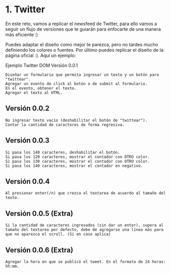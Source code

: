 # 1. Twitter

En este reto, vamos a replicar el newsfeed de Twitter, para ello vamos a seguir un flujo de versiones que te guiarán para enfocarte de una manera más eficiente :)

Puedes adaptar el diseño como mejor te parezca, pero no tardes mucho definiendo los colores o fuentes. Por último puedes replicar el diseño de la página oficial :). Aquí un ejemplo:

Ejemplo Twitter DOM
Versión 0.0.1

    Diseñar un formulario que permita ingresar un texto y un botón para "twittear".
    Agregar un evento de click al botón o de submit al formulario.
    En el evento, obtener el texto.
    Agregar el texto al HTML.

## Versión 0.0.2

    No ingresar texto vacío (deshabilitar el botón de "twittear").
    Contar la cantidad de caracteres de forma regresiva.

## Versión 0.0.3

    Si pasa los 140 caracteres, deshabilitar el botón.
    Si pasa los 120 caracteres, mostrar el contador con OTRO color.
    Si pasa los 130 caracteres, mostrar el contador con OTRO color.
    Si pasa los 140 caracteres, mostrar el contador en negativo.

## Versión 0.0.4

    Al presionar enter(/n) que crezca el textarea de acuerdo al tamaño del texto.

## Versión 0.0.5 (Extra)

    Si la cantidad de caracteres ingresados (sin dar un enter), supera al tamaño del textarea por defecto, debe de agregarse una línea más para que no aparezca el scroll. (Si en caso aplica)

## Versión 0.0.6 (Extra)

    Agregar la hora en que se publicó el tweet. En el formato de 24 horas: hh:mm.

